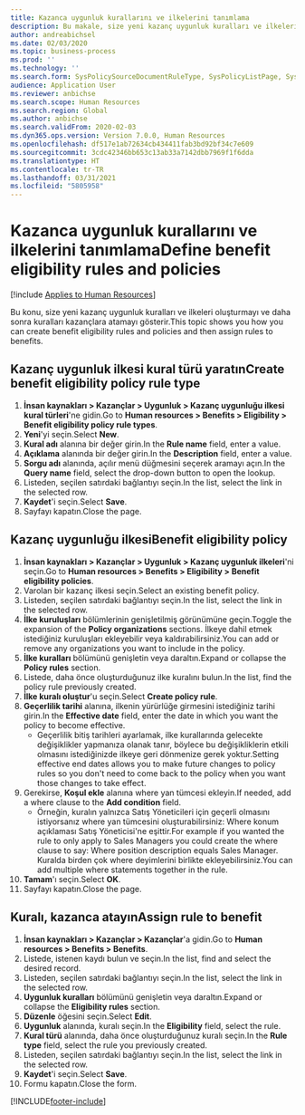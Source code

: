 ```yaml
---
title: Kazanca uygunluk kurallarını ve ilkelerini tanımlama
description: Bu makale, size yeni kazanç uygunluk kuralları ve ilkeleri oluşturmayı ve daha sonra kuralları kazançlara atamayı gösterir.
author: andreabichsel
ms.date: 02/03/2020
ms.topic: business-process
ms.prod: ''
ms.technology: ''
ms.search.form: SysPolicySourceDocumentRuleType, SysPolicyListPage, SysPolicy, HcmBenefitEligibilityPolicy, HcmBenefit, BenefitWorkspace, HcmBenefitSummaryPart
audience: Application User
ms.reviewer: anbichse
ms.search.scope: Human Resources
ms.search.region: Global
ms.author: anbichse
ms.search.validFrom: 2020-02-03
ms.dyn365.ops.version: Version 7.0.0, Human Resources
ms.openlocfilehash: df517e1ab72634cb434411fab3bd92bf34c7e609
ms.sourcegitcommit: 3cdc42346bb653c13ab33a7142dbb7969f1f6dda
ms.translationtype: HT
ms.contentlocale: tr-TR
ms.lasthandoff: 03/31/2021
ms.locfileid: "5805958"
---
```

# <a name="define-benefit-eligibility-rules-and-policies"></a><span data-ttu-id="18e11-103">Kazanca uygunluk kurallarını ve ilkelerini tanımlama</span><span class="sxs-lookup"><span data-stu-id="18e11-103">Define benefit eligibility rules and policies</span></span>

[!include [Applies to Human Resources](../includes/applies-to-hr.md)]

<span data-ttu-id="18e11-104">Bu konu, size yeni kazanç uygunluk kuralları ve ilkeleri oluşturmayı ve daha sonra kuralları kazançlara atamayı gösterir.</span><span class="sxs-lookup"><span data-stu-id="18e11-104">This topic shows you how you can create benefit eligibility rules and policies and then assign rules to benefits.</span></span>  

## <a name="create-benefit-eligibility-policy-rule-type"></a><span data-ttu-id="18e11-105">Kazanç uygunluk ilkesi kural türü yaratın</span><span class="sxs-lookup"><span data-stu-id="18e11-105">Create benefit eligibility policy rule type</span></span>

1. <span data-ttu-id="18e11-106">**İnsan kaynakları > Kazançlar > Uygunluk > Kazanç uygunluğu ilkesi kural türleri**'ne gidin.</span><span class="sxs-lookup"><span data-stu-id="18e11-106">Go to **Human resources > Benefits > Eligibility > Benefit eligibility policy rule types**.</span></span>
2. <span data-ttu-id="18e11-107">**Yeni**'yi seçin.</span><span class="sxs-lookup"><span data-stu-id="18e11-107">Select **New**.</span></span>
3. <span data-ttu-id="18e11-108">**Kural adı** alanına bir değer girin.</span><span class="sxs-lookup"><span data-stu-id="18e11-108">In the **Rule name** field, enter a value.</span></span>
4. <span data-ttu-id="18e11-109">**Açıklama** alanında bir değer girin.</span><span class="sxs-lookup"><span data-stu-id="18e11-109">In the **Description** field, enter a value.</span></span>
5. <span data-ttu-id="18e11-110">**Sorgu adı** alanında, açılır menü düğmesini seçerek aramayı açın.</span><span class="sxs-lookup"><span data-stu-id="18e11-110">In the **Query name** field, select the drop-down button to open the lookup.</span></span>
6. <span data-ttu-id="18e11-111">Listeden, seçilen satırdaki bağlantıyı seçin.</span><span class="sxs-lookup"><span data-stu-id="18e11-111">In the list, select the link in the selected row.</span></span>
7. <span data-ttu-id="18e11-112">**Kaydet**'i seçin.</span><span class="sxs-lookup"><span data-stu-id="18e11-112">Select **Save**.</span></span>
8. <span data-ttu-id="18e11-113">Sayfayı kapatın.</span><span class="sxs-lookup"><span data-stu-id="18e11-113">Close the page.</span></span>

## <a name="benefit-eligibility-policy"></a><span data-ttu-id="18e11-114">Kazanç uygunluğu ilkesi</span><span class="sxs-lookup"><span data-stu-id="18e11-114">Benefit eligibility policy</span></span>

1. <span data-ttu-id="18e11-115">**İnsan kaynakları > Kazançlar > Uygunluk > Kazanç uygunluk ilkeleri**'ni seçin.</span><span class="sxs-lookup"><span data-stu-id="18e11-115">Go to **Human resources > Benefits > Eligibility > Benefit eligibility policies**.</span></span>
2. <span data-ttu-id="18e11-116">Varolan bir kazanç ilkesi seçin.</span><span class="sxs-lookup"><span data-stu-id="18e11-116">Select an existing benefit policy.</span></span>
3. <span data-ttu-id="18e11-117">Listeden, seçilen satırdaki bağlantıyı seçin.</span><span class="sxs-lookup"><span data-stu-id="18e11-117">In the list, select the link in the selected row.</span></span>
4. <span data-ttu-id="18e11-118">**İlke kuruluşları** bölümlerinin genişletilmiş görünümüne geçin.</span><span class="sxs-lookup"><span data-stu-id="18e11-118">Toggle the expansion of the **Policy organizations** sections.</span></span> <span data-ttu-id="18e11-119">İlkeye dahil etmek istediğiniz kuruluşları ekleyebilir veya kaldırabilirsiniz.</span><span class="sxs-lookup"><span data-stu-id="18e11-119">You can add or remove any organizations you want to include in the policy.</span></span>
5. <span data-ttu-id="18e11-120">**İlke kuralları** bölümünü genişletin veya daraltın.</span><span class="sxs-lookup"><span data-stu-id="18e11-120">Expand or collapse the **Policy rules** section.</span></span>
6. <span data-ttu-id="18e11-121">Listede, daha önce oluşturduğunuz ilke kuralını bulun.</span><span class="sxs-lookup"><span data-stu-id="18e11-121">In the list, find the policy rule previously created.</span></span>
7. <span data-ttu-id="18e11-122">**İlke kuralı oluştur**'u seçin.</span><span class="sxs-lookup"><span data-stu-id="18e11-122">Select **Create policy rule**.</span></span>
8. <span data-ttu-id="18e11-123">**Geçerlilik tarihi** alanına, ilkenin yürürlüğe girmesini istediğiniz tarihi girin.</span><span class="sxs-lookup"><span data-stu-id="18e11-123">In the **Effective date** field, enter the date in which you want the policy to become effective.</span></span>
    * <span data-ttu-id="18e11-124">Geçerlilik bitiş tarihleri ayarlamak, ilke kurallarında gelecekte değişiklikler yapmanıza olanak tanır, böylece bu değişikliklerin etkili olmasını istediğinizde ilkeye geri dönmenize gerek yoktur.</span><span class="sxs-lookup"><span data-stu-id="18e11-124">Setting effective end dates allows you to make future changes to policy rules so you don't need to come back to the policy when you want those changes to take effect.</span></span>  
9. <span data-ttu-id="18e11-125">Gerekirse, **Koşul ekle** alanına where yan tümcesi ekleyin.</span><span class="sxs-lookup"><span data-stu-id="18e11-125">If needed, add a where clause to the **Add condition** field.</span></span>
    * <span data-ttu-id="18e11-126">Örneğin, kuralın yalnızca Satış Yöneticileri için geçerli olmasını istiyorsanız where yan tümcesini oluşturabilirsiniz: Where konum açıklaması Satış Yöneticisi'ne eşittir.</span><span class="sxs-lookup"><span data-stu-id="18e11-126">For example if you wanted the rule to only apply to Sales Managers you could create the where clause to say: Where position description equals Sales Manager.</span></span> <span data-ttu-id="18e11-127">Kuralda birden çok where deyimlerini birlikte ekleyebilirsiniz.</span><span class="sxs-lookup"><span data-stu-id="18e11-127">You can add multiple where statements together in the rule.</span></span>  
10. <span data-ttu-id="18e11-128">**Tamam**'ı seçin.</span><span class="sxs-lookup"><span data-stu-id="18e11-128">Select **OK**.</span></span>
11. <span data-ttu-id="18e11-129">Sayfayı kapatın.</span><span class="sxs-lookup"><span data-stu-id="18e11-129">Close the page.</span></span>

## <a name="assign-rule-to-benefit"></a><span data-ttu-id="18e11-130">Kuralı, kazanca atayın</span><span class="sxs-lookup"><span data-stu-id="18e11-130">Assign rule to benefit</span></span>

1. <span data-ttu-id="18e11-131">**İnsan kaynakları > Kazançlar > Kazançlar**'a gidin.</span><span class="sxs-lookup"><span data-stu-id="18e11-131">Go to **Human resources > Benefits > Benefits**.</span></span>
2. <span data-ttu-id="18e11-132">Listede, istenen kaydı bulun ve seçin.</span><span class="sxs-lookup"><span data-stu-id="18e11-132">In the list, find and select the desired record.</span></span>
3. <span data-ttu-id="18e11-133">Listeden, seçilen satırdaki bağlantıyı seçin.</span><span class="sxs-lookup"><span data-stu-id="18e11-133">In the list, select the link in the selected row.</span></span>
4. <span data-ttu-id="18e11-134">**Uygunluk kuralları** bölümünü genişletin veya daraltın.</span><span class="sxs-lookup"><span data-stu-id="18e11-134">Expand or collapse the **Eligibility rules** section.</span></span>
5. <span data-ttu-id="18e11-135">**Düzenle** öğesini seçin.</span><span class="sxs-lookup"><span data-stu-id="18e11-135">Select **Edit**.</span></span>
6. <span data-ttu-id="18e11-136">**Uygunluk** alanında, kuralı seçin.</span><span class="sxs-lookup"><span data-stu-id="18e11-136">In the **Eligibility** field, select the rule.</span></span>
7. <span data-ttu-id="18e11-137">**Kural türü** alanında, daha önce oluşturduğunuz kuralı seçin.</span><span class="sxs-lookup"><span data-stu-id="18e11-137">In the **Rule type** field, select the rule you previously created.</span></span>
9. <span data-ttu-id="18e11-138">Listeden, seçilen satırdaki bağlantıyı seçin.</span><span class="sxs-lookup"><span data-stu-id="18e11-138">In the list, select the link in the selected row.</span></span>
10. <span data-ttu-id="18e11-139">**Kaydet**'i seçin.</span><span class="sxs-lookup"><span data-stu-id="18e11-139">Select **Save**.</span></span>
11. <span data-ttu-id="18e11-140">Formu kapatın.</span><span class="sxs-lookup"><span data-stu-id="18e11-140">Close the form.</span></span>



[!INCLUDE[footer-include](../includes/footer-banner.md)]
